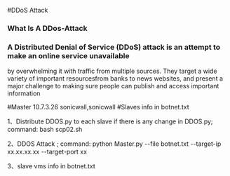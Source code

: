 #DDoS Attack
### What Is A DDos-Attack

### A Distributed Denial of Service (DDoS) attack is an attempt to make an online service unavailable
by overwhelming it with traffic from multiple sources. They target a wide
variety of important resourcesfrom banks to news websites, and present a major
challenge to making sure people can publish and access important information

#Master 10.7.3.26 sonicwall,sonicwall
#Slaves info in botnet.txt

1、Distribute DDOS.py to each slave if there is any change in DDOS.py; 
command: bash scp02.sh

2、DDOS Attack ; 
command: python Master.py --file botnet.txt --target-ip xx.xx.xx.xx --target-port xx

3、slave vms info in botnet.txt